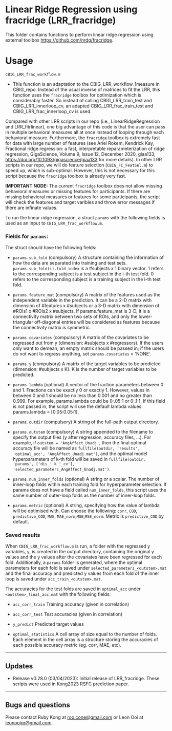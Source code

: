 # Linear Ridge Regression using fracridge (LRR_fracridge)
This folder contains functions to perform linear ridge regression using external toolbox https://github.com/nrdg/fracridge.

# Usage
`CBIG_LRR_frac_workflow.m`
* This function is an adaptation to the CBIG_LRR_workflow_1measure in CBIG_repo. Instead of the usual inverse of matrices to fit the LRR, this function uses the `fracridge` toolbox for optimization which is considerably faster. So instead of calling CBIG_LRR_train_test and CBIG_LRR_innerloop_cv, an adapted CBIG_LRR_frac_train_test and CBIG_LRR_frac_innerloop_cv is used.

Compared with other LRR scripts in our repo (i.e., LinearRidgeRegression and LRR_fitrlinear), one big advantage of this code is that the user can pass in multiple behavioral measures all at once instead of looping through each behavioral measure. Furthermore, the `fracridge` toolbox is extremely fast for data with large number of features (see Ariel Rokem, Kendrick Kay, Fractional ridge regression: a fast, interpretable reparameterization of ridge regression, GigaScience, Volume 9, Issue 12, December 2020, giaa133, https://doi.org/10.1093/gigascience/giaa133 for more details). In other LRR scripts in our repo, we will do feature selection (`CBIG_FC_FeatSel.m`) to speed up, which is sub-optimal. However, this is not necessary for this script because the `fracridge` toolbox is already very fast.

**IMPORTANT NODE:**
The current `fracridge` toolbox does not allow missing behavioral measures or missing features for participants. If there are missing behavioral measures or features for some participants, the script will check the features and target varibles and throw error messages if there are infinate values. 

To run the linear ridge regression, a struct `params` with the following fields is used as an input to `CBIG_LRR_frac_workflow.m`.

### Fields for `params`:
The struct should have the following fields:

   - `params.sub_fold` (compulsory)
     A structure containing the information of how the data are separated into training and test sets. `params.sub_fold(i).fold_index` is a #subjects x 1 binary vector. 1 refers to the corresponding subject is a test subject in the i-th test fold. 0 refers to the corresponding subject is a training subject in the i-th test fold.

   - `params.feature_mat` (compulsory)
     A matrix of the features used as the independent variable in the prediction. It can be a 2-D matrix with dimension of #features x #subjects or a 3-D matrix with dimension of #ROIs1 x #ROIs2 x #subjects. If params.feature_mat is 3-D, it is a connectivity matrix between two sets of ROIs, and only the lower-triangular off-diagonal entries will be considered as features because the connectivity matrix is symmetric.

   - `params.covariates` (compulsory)
     A matrix of the covariates to be regressed out from y (dimension: #subjects x #regressors). If the users only want to demean, an empty matrix should be passed in; if the users do not want to regress anything, set `params.covariates` = 'NONE'.

   - `params.y` (compulsory)
     A matrix of the target variables to be predicted (dimension: #subjects x K). K is the number of target variables to be predicted.

   - `params.lambda` (optional)
     A vector of the fraction parameters between 0 and 1. Fractions can be exactly 0 or exactly 1. However, values in between 0 and 1 should be no less than 0.001 and no greater than 0.999. For example, params.lambda could be 0:.05:1 or 0:.1:1.  If this field is not passed in, the script will use the default lambda values: params.lambda = [0.05:0.05:1]. 

   - `params.outdir` (compulsory)
     A string of the full-path output directory.
 
   - `params.outstem` (compulsory)
     A string appended to the filename to specify the output files (y after regression, accuracy files, ...). For example, if `outstem = 'AngAffect_Unadj'`, then the final optimal accuracy file will be named as `fullfile(outdir, 'results', 'optimal_acc', 'AngAffect_Unadj.mat')`, and the optimal model hyperparameters of k-th fold will be saved in `fullfile(outdir, 'params', ['dis_' k '_cv'], 'selected_parameters_AngAffect_Unadj.mat')`.

   - `params.num_inner_folds` (optional)
     A string or a scalar. The number of inner-loop folds within each training fold for hyperparameter selection. If params does not have a field called `num_inner_folds`, this script uses the same number of outer-loop folds as the number of inner-loop folds.

   - `params.metric` (optional)
     A string, specifying how the value of lambda will be optimised with. Can choose the following: `corr`, `COD`, `predictive_COD`, `MAE`, `MAE_norm`,`MSE`,`MSE_norm`. Metric is `predictive_COD` by default.

### Saved results

When `CBIG_LRR_frac_workflow.m` is run, a folder with the regressed y variables, `y`, is created in the output directory, containing the original y values and the y values after the covariates have been regressed for each fold. Additionally, a `params` folder is generated, where the optimal parameters for each fold is saved under `selected_parameters_<outstem>.mat` and the final accuracy and predicted y values from each fold of the inner loop is saved under `acc_train_<outstem>.mat`.

The accuracies for the test folds are saved in `optimal_acc` under `<outstem>_final_acc.mat` with the following fields: 

   - `acc_corr_train`
     Training accuracy (given in correlation)

   - `acc_corr_test`
     Test accuracies (given in correlation)

   - `y_predict` 
     Predicted target values

   - `optimal_statistics`
     A cell array of size equal to the number of folds. Each element in the cell array is a structure storing the accuracies of each possible accuracy metric (eg. corr, MAE, etc).

----
## Updates

- Release v0.28.0 (03/04/2023): Initial release of LRR_fracridge. These scripts were used in Kong2023 RSFC prediction paper.

----
## Bugs and questions
Please contact Ruby Kong at roo.cone@gmail.com or Leon Ooi at leonooiqr@gmail.com.
